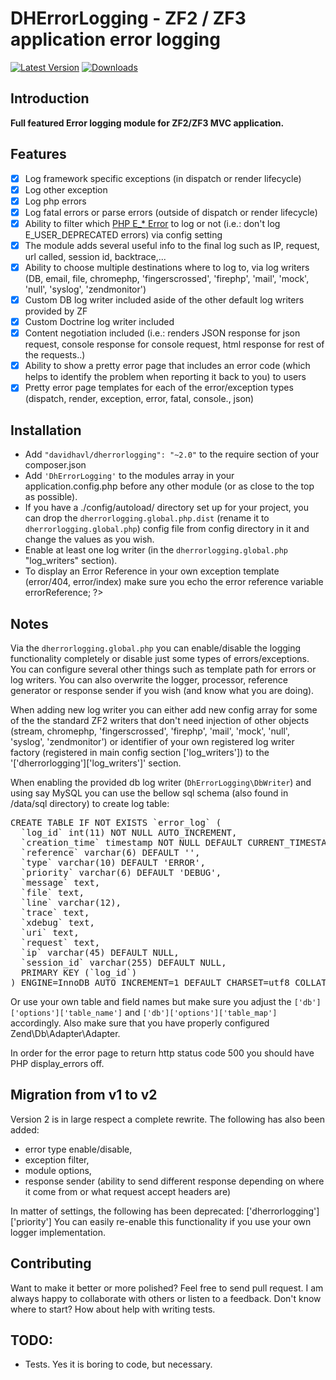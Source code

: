 
DHErrorLogging - ZF2 / ZF3 application error logging
=============================

[![Latest Version](https://img.shields.io/github/release/DavidHavl/DhErrorLogging.svg?style=flat-square)](https://github.com/DavidHavl/DhErrorLogging/releases)
[![Downloads](https://img.shields.io/packagist/dt/davidhavl/dherrorlogging.svg?style=flat-square)](https://packagist.org/packages/davidhavl/dherrorlogging)

## Introduction

**Full featured Error logging module for ZF2/ZF3 MVC application.**

## Features
- [x] Log framework specific exceptions (in dispatch or render lifecycle)
- [x] Log other exception
- [x] Log php errors
- [x] Log fatal errors or parse errors (outside of dispatch or render lifecycle)
- [x] Ability to filter which [PHP E_* Error](http://www.php.net/manual/en/errorfunc.constants.php) to log or not (i.e.: don't log E_USER_DEPRECATED errors) via config setting
- [x] The module adds several useful info to the final log such as IP, request, url called, session id, backtrace,...
- [x] Ability to choose multiple destinations where to log to, via log writers (DB, email, file, chromephp, 'fingerscrossed', 'firephp', 'mail', 'mock', 'null', 'syslog', 'zendmonitor') 
- [x] Custom DB log writer included aside of the other default log writers provided by ZF
- [x] Custom Doctrine log writer included
- [x] Content negotiation included (i.e.: renders JSON response for json request, console response for console request, html response for rest of the requests..) 
- [x] Ability to show a pretty error page that includes an error code (which helps to identify the problem when reporting it back to you) to users 
- [x] Pretty error page templates for each of the error/exception types (dispatch, render, exception, error, fatal, console., json)

## Installation

- Add ```"davidhavl/dherrorlogging": "~2.0"``` to the require section of your composer.json
- Add ```'DhErrorLogging'``` to the modules array in your application.config.php before any other module (or as close to the top as possible).
- If you have a ./config/autoload/ directory set up for your project, you can drop the `dherrorlogging.global.php.dist` (rename it to `dherrorlogging.global.php`) config file from config directory in it and change the values as you wish.
- Enable at least one log writer (in the `dherrorlogging.global.php` "log_writers" section).
- To display an Error Reference in your own exception template (error/404, error/index) make sure you echo the error reference variable <?php echo $this->errorReference; ?>

## Notes
Via the `dherrorlogging.global.php` you can enable/disable the logging functionality completely or disable just some types of errors/exceptions.
You can configure several other things such as template path for errors or log writers.
You can also overwrite the logger, processor, reference generator or response sender if you wish (and know what you are doing).

When adding new log writer you can either add new config array for some of the the standard ZF2 writers that don't need injection of other objects (stream, chromephp, 'fingerscrossed', 'firephp', 'mail', 'mock', 'null', 'syslog', 'zendmonitor')
or identifier of your own registered log writer factory (registered in main config section ['log_writers']) to the '['dherrorlogging']['log_writers']' section.

When enabling the provided db log writer (`DhErrorLogging\DbWriter`) and using say MySQL you can use the bellow sql schema (also found in /data/sql directory) to create log table:
<pre>
CREATE TABLE IF NOT EXISTS `error_log` (
  `log_id` int(11) NOT NULL AUTO_INCREMENT,
  `creation_time` timestamp NOT NULL DEFAULT CURRENT_TIMESTAMP,
  `reference` varchar(6) DEFAULT '',
  `type` varchar(10) DEFAULT 'ERROR',
  `priority` varchar(6) DEFAULT 'DEBUG',
  `message` text,
  `file` text,
  `line` varchar(12),
  `trace` text,
  `xdebug` text,
  `uri` text,
  `request` text,
  `ip` varchar(45) DEFAULT NULL,
  `session_id` varchar(255) DEFAULT NULL,
  PRIMARY KEY (`log_id`)
) ENGINE=InnoDB AUTO_INCREMENT=1 DEFAULT CHARSET=utf8 COLLATE=utf8_unicode_ci;
</pre>
Or use your own table and field names but make sure you adjust the `['db']['options']['table_name']` and `['db']['options']['table_map']` accordingly.
Also make sure that you have properly configured Zend\Db\Adapter\Adapter.

In order for the error page to return http status code 500 you should have PHP display_errors off.


## Migration from v1 to v2
Version 2 is in large respect a complete rewrite.
The following has also been added: 
- error type enable/disable,
- exception filter,
- module options,
- response sender (ability to send different response depending on where it come from or what request accept headers are)


In matter of settings, the following has been deprecated:
['dherrorlogging']['priority']
You can easily re-enable this functionality if you use your own logger implementation.


## Contributing

Want to make it better or more polished? Feel free to send pull request. I am always happy to collaborate with others or listen to a feedback. 
Don't know where to start? How about help with writing tests.

## TODO:
- Tests. Yes it is boring to code, but necessary.